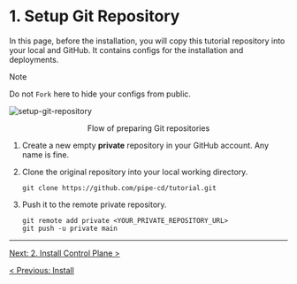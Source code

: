 # 1. Setup Git Repository

In this page, before the installation, you will copy this tutorial repository into your local and GitHub.
It contains configs for the installation and deployments.

> [!NOTE]
> Do not `Fork` here to hide your configs from public.

![setup-git-repository](/images/install/setup-git-repo.svg)
<p align="center">Flow of preparing Git repositories</p>


1. Create a new empty **private** repository in your GitHub account. Any name is fine.

2. Clone the original repository into your local working directory.
    ```console
    git clone https://github.com/pipe-cd/tutorial.git
    ```

3. Push it to the remote private repository.
    ```console
    git remote add private <YOUR_PRIVATE_REPOSITORY_URL>
    git push -u private main
    ```


---

[Next: 2. Install Control Plane >](02-control-plane.md)

[< Previous: Install](README.md)